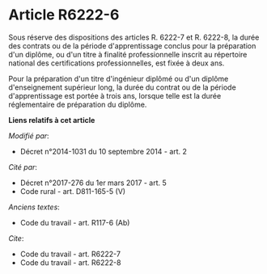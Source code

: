 # Article R6222-6

Sous réserve des dispositions des articles R. 6222-7 et R. 6222-8, la durée des contrats ou de la période d'apprentissage
conclus pour la préparation d'un diplôme, ou d'un titre à finalité professionnelle inscrit au répertoire national des
certifications professionnelles, est fixée à deux ans. 

Pour la préparation d'un titre d'ingénieur diplômé ou d'un diplôme d'enseignement supérieur long, la durée du contrat ou de
la période d'apprentissage est portée à trois ans, lorsque telle est la durée réglementaire de préparation du diplôme.

**Liens relatifs à cet article**

_Modifié par_:

  - Décret n°2014-1031 du 10 septembre 2014 - art. 2

_Cité par_:

  - Décret n°2017-276 du 1er mars 2017 - art. 5
  - Code rural - art. D811-165-5 (V)

_Anciens textes_:

  - Code du travail - art. R117-6 (Ab)

_Cite_:

  - Code du travail - art. R6222-7
  - Code du travail - art. R6222-8
